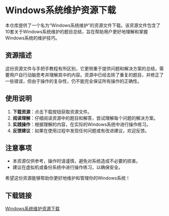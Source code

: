 # Windows系统维护资源下载

本仓库提供了一个名为“Windows系统维护”的资源文件下载。该资源文件包含了10套关于Windows系统维护的题目总结，旨在帮助用户更好地理解和掌握Windows系统的维护技巧。

## 资源描述

这份资源文件与手把手教程有所区别，它更侧重于提供问题和解决方案的总结，需要用户自行动脑思考并理解其中的内容。资源中已经去除了重复的题目，并修正了一些错误，但由于操作的复杂性，仍不能完全保证所有操作的正确性。

## 使用说明

1. **下载资源**：点击下载按钮获取资源文件。
2. **阅读理解**：仔细阅读资源中的题目和解答，尝试理解每个问题的解决方案。
3. **实践操作**：根据理解的内容，在实际的Windows系统中进行操作练习。
4. **反馈建议**：如果在使用过程中发现任何问题或有改进建议，欢迎反馈。

## 注意事项

- 本资源仅供参考，操作时请谨慎，避免对系统造成不必要的损害。
- 建议在虚拟机或备份系统中进行操作练习，以确保安全。

希望这份资源能够帮助你更好地维护和管理你的Windows系统！

## 下载链接

[Windows系统维护资源下载](https://pan.quark.cn/s/7786e31727d6)